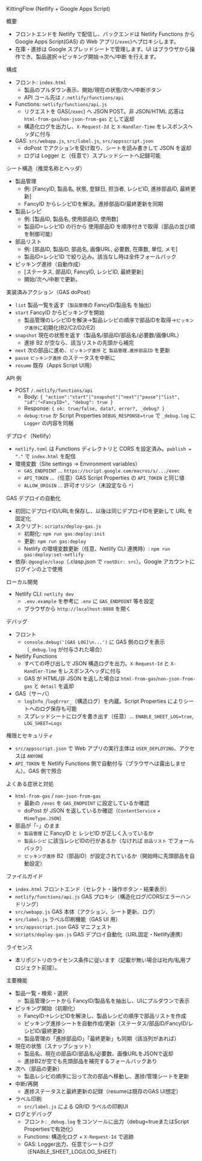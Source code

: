 ﻿KittingFlow (Netlify + Google Apps Script)

概要
- フロントエンドを Netlify で配信し、バックエンドは Netlify Functions から Google Apps Script(GAS) の Web アプリ(`/exec`)へプロキシします。
- 在庫・進捗は Google スプレッドシートで管理します。UI はブラウザから操作でき、製品選択→ピッキング開始→次へ/中断 を行えます。

構成
- フロント: `index.html`
  - 製品のプルダウン表示、開始/現在の状態/次へ/中断ボタン
  - API コール先は `/.netlify/functions/api`
- Functions: `netlify/functions/api.js`
  - リクエストを GAS(`/exec`) へ JSON POST。非 JSON/HTML 応答は `html-from-gas`/`non-json-from-gas` として返却
  - 構造化ログを出力し、`X-Request-Id` と `X-Handler-Time` をレスポンスヘッダに付与
- GAS: `src/webapp.js`, `src/label.js`, `src/appsscript.json`
  - doPost でアクションを受け取り、シートを読み書きして JSON を返却
  - ログは Logger と（任意で）スプレッドシートへ記録可能

シート構造（推奨名称とヘッダ）
- 製品管理
  - 例: [FancyID, 製品名, 状態, 登録日, 担当者, レシピID, 進捗部品ID, 最終更新]
  - FancyID からレシピIDを解決。進捗部品ID/最終更新を同期
- 製品レシピ
  - 例: [製品ID, 製品名, 使用部品ID, 使用数]
  - 製品ID=レシピID の行から 使用部品ID を順序付きで取得（部品の並び順を制御可能）
- 部品リスト
  - 例: [部品ID, 製品ID, 部品名, 画像URL, 必要数, 在庫数, 単位, メモ]
  - 製品ID=レシピID で絞り込み。該当なし時は全件フォールバック
- ピッキング進捗（自動作成）
  - [ステータス, 部品ID, FancyID, レシピID, 最終更新]
  - 開始/次へ/中断で更新。

実装済みアクション（GAS doPost）
- `list`     製品一覧を返す（`製品管理`の FancyID/製品名 を抽出）
- `start`    FancyID からピッキングを開始
  - 製品管理のレシピIDを解決→製品レシピの順序で部品IDを取得→`ピッキング進捗`に初期化(B2/C2/D2/E2)
- `snapshot` 現在の状態を返す（製品名/部品ID/部品名/必要数/画像URL）
  - 進捗 B2 が空なら、該当リストの先頭から補完
- `next`     次の部品に進め、`ピッキング進捗` と `製品管理.進捗部品ID` を更新
- `pause`    `ピッキング進捗` のステータスを中断に
- `resume`   既存（Apps Script UI用）

API 例
- POST `/.netlify/functions/api`
  - Body: `{ "action":"start"|"snapshot"|"next"|"pause"|"list", "id":"<FancyID>", "debug": true }`
  - Response: `{ ok: true/false, data?, error?, _debug? }`
  - `debug:true` か Script Properties `DEBUG_RESPONSE=true` で `_debug.log` に `Logger` の内容を同梱

デプロイ（Netlify）
- `netlify.toml` は Functions ディレクトリと CORS を設定済み。`publish = "."` で `index.html` を配信
- 環境変数（Site settings → Environment variables）
  - `GAS_ENDPOINT` … `https://script.google.com/macros/s/.../exec`
  - `API_TOKEN` …（任意）GAS Script Properties の `API_TOKEN` と同じ値
  - `ALLOW_ORIGIN` … 許可オリジン（未設定なら `*`）

GAS デプロイの自動化
- 初回にデプロイID/URLを保存し、以後は同じデプロイIDを更新して URL を固定化
- スクリプト: `scripts/deploy-gas.js`
  - 初期化: `npm run gas:deploy:init`
  - 更新:   `npm run gas:deploy`
  - Netlify の環境変数更新（任意、Netlify CLI 連携時）: `npm run gas:deploy:set-netlify`
- 依存: `@google/clasp`（.clasp.json で `rootDir: src`）。Google アカウントにログインの上で使用

ローカル開発
- Netlify CLI: `netlify dev`
  - `.env.example` を参考に `.env` に `GAS_ENDPOINT` 等を設定
  - ブラウザから `http://localhost:8888` を開く

デバッグ
- フロント
  - `console.debug('[GAS LOG]\n...')` に GAS 側のログを表示（`_debug.log` が付与された場合）
- Netlify Functions
  - すべての呼び出しで JSON 構造ログを出力。`X-Request-Id` と `X-Handler-Time` をレスポンスヘッダに付与
  - GAS が HTML/非 JSON を返した場合は `html-from-gas`/`non-json-from-gas` と `detail` を返却
- GAS（サーバ）
  - `logInfo_`/`logError_`（構造ログ）を内蔵。Script Properties によりシートへのログ保存も可能
  - スプレッドシートにログを書き出す（任意）… `ENABLE_SHEET_LOG=true`, `LOG_SHEET=Logs`

権限とセキュリティ
- `src/appsscript.json` で Web アプリの実行主体は `USER_DEPLOYING`、アクセスは `ANYONE`
- `API_TOKEN` を Netlify Functions 側で自動付与（ブラウザへは露出しません）。GAS 側で照合

よくある症状と対処
- `html-from-gas` / `non-json-from-gas`
  - 最新の `/exec` を `GAS_ENDPOINT` に設定しているか確認
  - doPost が JSON を返しているか確認（`ContentService` + `MimeType.JSON`）
- 部品が「-」のまま
  - `製品管理` に FancyID と レシピID が正しく入っているか
  - `製品レシピ` に該当レシピIDの行があるか（なければ `部品リスト` でフォールバック）
  - `ピッキング進捗` B2（部品ID）が設定されているか（開始時に先頭部品を自動設定）

ファイルガイド
- `index.html`                フロントエンド（セレクト・操作ボタン・結果表示）
- `netlify/functions/api.js`  GAS プロキシ（構造化ログ/CORS/エラーハンドリング）
- `src/webapp.js`             GAS 本体（アクション、シート更新、ログ）
- `src/label.js`              ラベル印刷機能（GAS UI 用）
- `src/appsscript.json`       GAS マニフェスト
- `scripts/deploy-gas.js`     GAS デプロイ自動化（URL固定・Netlify連携）

ライセンス
- 本リポジトリのライセンス条件に従います（記載が無い場合は社内/私用プロジェクト前提）。

主要機能
- 製品一覧・検索・選択
  - 製品管理シートから FancyID/製品名を抽出し、UIにプルダウンで表示
- ピッキング開始（初期化）
  - FancyID→レシピIDを解決し、製品レシピの順序で部品リストを作成
  - ピッキング進捗シートを自動作成/更新（ステータス/部品ID/FancyID/レシピID/最終更新）
  - 製品管理の「進捗部品ID」「最終更新」も同期（該当列があれば）
- 現在の状態（スナップショット）
  - 製品名、現在の部品ID/部品名/必要数、画像URLをJSONで返却
  - 進捗B2が空でも先頭部品を補完するフォールバックあり
- 次へ（部品の更新）
  - 製品レシピの順序に沿って次の部品へ移動し、進捗/管理シートを更新
- 中断/再開
  - 進捗ステータスと最終更新の記録（resumeは既存のGAS UI想定）
- ラベル印刷
  - `src/label.js` による QR/ID ラベルの印刷UI
- ログとデバッグ
  - フロント: `_debug.log` をコンソールに出力（debug=trueまたはScript Propertiesで有効化）
  - Functions: 構造化ログ + `X-Request-Id` で追跡
  - GAS: Logger出力、任意でシートログ（ENABLE_SHEET_LOG/LOG_SHEET）
